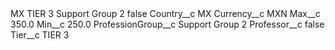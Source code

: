 <?xml version="1.0" encoding="UTF-8"?>
<CustomMetadata xmlns="http://soap.sforce.com/2006/04/metadata" xmlns:xsi="http://www.w3.org/2001/XMLSchema-instance" xmlns:xsd="http://www.w3.org/2001/XMLSchema">
    <label>MX TIER 3 Support Group 2</label>
    <protected>false</protected>
    <values>
        <field>Country__c</field>
        <value xsi:type="xsd:string">MX</value>
    </values>
    <values>
        <field>Currency__c</field>
        <value xsi:type="xsd:string">MXN</value>
    </values>
    <values>
        <field>Max__c</field>
        <value xsi:type="xsd:double">350.0</value>
    </values>
    <values>
        <field>Min__c</field>
        <value xsi:type="xsd:double">250.0</value>
    </values>
    <values>
        <field>ProfessionGroup__c</field>
        <value xsi:type="xsd:string">Support Group 2</value>
    </values>
    <values>
        <field>Professor__c</field>
        <value xsi:type="xsd:boolean">false</value>
    </values>
    <values>
        <field>Tier__c</field>
        <value xsi:type="xsd:string">TIER 3</value>
    </values>
</CustomMetadata>
